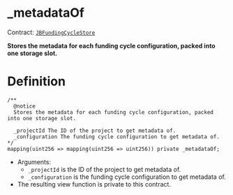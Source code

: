 # _metadataOf

Contract: [`JBFundingCycleStore`](/api/contracts/jbfundingcyclestore/README.md)​‌

**Stores the metadata for each funding cycle configuration, packed into one storage slot.**

# Definition

```solidity
/** 
  @notice
  Stores the metadata for each funding cycle configuration, packed into one storage slot.

  _projectId The ID of the project to get metadata of.
  _configuration The funding cycle configuration to get metadata of.
*/
mapping(uint256 => mapping(uint256 => uint256)) private _metadataOf;
```

* Arguments:
  * `_projectId` is the ID of the project to get metadata of.
  * `_configuration` is the funding cycle configuration to get metadata of.
* The resulting view function is private to this contract.
